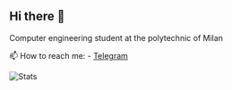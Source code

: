 ## Hi there 👋

Computer engineering student at the polytechnic of Milan

📫 How to reach me:
    - [Telegram](https://t.me/giacomo83)

![Stats](https://github-readme-stats.vercel.app/api?username=giacomogroppi&show_icons=true)
